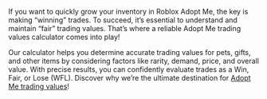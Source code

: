 If you want to quickly grow your inventory in Roblox Adopt Me, the key is making “winning” trades. To succeed, it’s essential to understand and maintain “fair” trading values. That’s where a reliable Adopt Me trading values calculator comes into play!  

Our calculator helps you determine accurate trading values for pets, gifts, and other items by considering factors like rarity, demand, price, and overall value. With precise results, you can confidently evaluate trades as a Win, Fair, or Lose (WFL). Discover why we’re the ultimate destination for [Adopt Me trading values](http://adoptmetradingvaluess.com/)!
